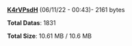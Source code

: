 [**K4rVPsdH**](/data/K4rVPsdH.txt) (06/11/22 - 00:43)- 2161 bytes

**Total Datas**: 1831

**Total Size**: 10.61 MB / 10.6 MB